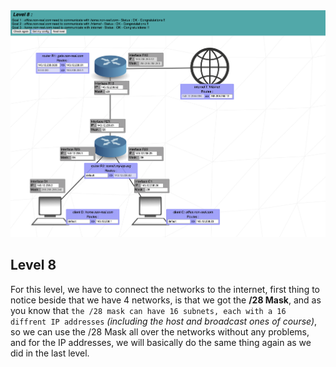 <img width="1149" alt="Level 8" src="https://github.com/iimyzf/NetPractice/blob/main/8th%20Level/level8.png">

## Level 8

  For this level, we have to connect the networks to the internet, first thing to notice beside that we have 4 networks, is that we got the **/28 Mask**, and as you know that `the /28 mask can have 16 subnets, each with a 16 diffrent IP addresses` *(including the host and broadcast ones of course)*, so we can use the /28 Mask all over the networks without any problems, and for the IP addresses, we will basically do the same thing again as we did in the last level.